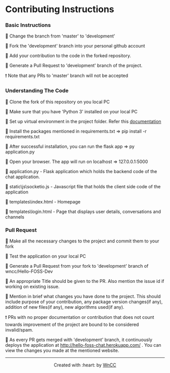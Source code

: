 # Contributing Instructions

### Basic Instructions

:dash: Change the branch from 'master' to 'development' <br>

:dash: Fork the 'development' branch into your personal github account<br>

:dash: Add your contribution to the code in the forked repository.<br>

:dash: Generate a Pull Request to 'development' branch of the project.<br>

:exclamation: Note that any PRs to 'master' branch will not be accepted <br>

### Understanding The Code

:dash: Clone the fork of this repository on you local PC<br>

:dash: Make sure that you have 'Python 3' installed on your local PC<br>

:dash: Set up virtual environment in the project folder. Refer this [documentation](https://packaging.python.org/guides/installing-using-pip-and-virtual-environments/)<br>

:dash: Install the packages mentioned in requirements.txt => pip install -r requirements.txt <br>

:dash: After successful installation, you can run the flask app => py application.py<br>

:dash: Open your browser. The app will run on localhost => 127.0.0.1:5000<br>

:key: application.py - Flask application which holds the backend code of the chat application.

:key: static\js\socketio.js - Javascript file that holds the client side code of the application 

:key: templates\index.html - Homepage 

:key: templates\login.html - Page that displays user details, conversations and channels

### Pull Request 

:dash: Make all the necessary changes to the project and commit them to your fork<br>

:dash: Test the application on your local PC<br>

:dash: Generate a Pull Request from your fork to 'development' branch of wncc/Hello-FOSS-Dev<br>

:dash: An appropriate Title should be given to the PR. Also mention the issue id if working on existing issue.<br>

:dash: Mention in brief what changes you have done to the project. This should include purpose of your contribution, any package version changes(if any), addition of new files(if any), new algorithms used(if any).<br>

:exclamation: PRs with no proper documentation or contribution that does not count towards improvement of the project are bound to be considered invalid/spam.<br>

:dash: As every PR gets merged with 'development' branch, it continuously deploys the application at http://hello-foss-chat.herokuapp.com/ . You can view the changes you made at the mentioned website.

<hr>

<p align="center">Created with :heart: by <a href="https://www.wncc-iitb.org/">WnCC</a></p>
